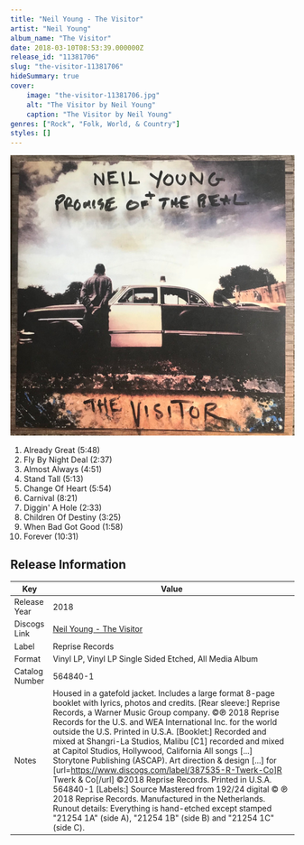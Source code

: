```yaml
---
title: "Neil Young - The Visitor"
artist: "Neil Young"
album_name: "The Visitor"
date: 2018-03-10T08:53:39.000000Z
release_id: "11381706"
slug: "the-visitor-11381706"
hideSummary: true
cover:
    image: "the-visitor-11381706.jpg"
    alt: "The Visitor by Neil Young"
    caption: "The Visitor by Neil Young"
genres: ["Rock", "Folk, World, & Country"]
styles: []
---
```


![The Visitor by Neil Young](the-visitor-11381706.jpg)

<!-- section break -->

1. Already Great (5:48)
2. Fly By Night Deal (2:37)
3. Almost Always (4:51)
4. Stand Tall (5:13)
5. Change Of Heart (5:54)
6. Carnival (8:21)
7. Diggin' A Hole (2:33)
8. Children Of Destiny (3:25)
9. When Bad Got Good (1:58)
10. Forever (10:31)

<!-- section break -->





## Release Information
|  Key           | Value                                                |
| ---------------| ---------------------------------------------------- |
| Release Year   | 2018                                   |
| Discogs Link   | [Neil Young - The Visitor](https://www.discogs.com/release/11381706-Neil-Young-Promise-Of-The-Real-The-Visitor) |
| Label          | Reprise Records |
| Format         | Vinyl LP, Vinyl LP Single Sided Etched, All Media Album |
| Catalog Number | 564840-1 |
| Notes | Housed in a gatefold jacket. Includes a large format 8-page booklet with lyrics, photos and credits.  [Rear sleeve:] Reprise Records, a Warner Music Group company. ©℗ 2018 Reprise Records for the U.S. and WEA International Inc. for the world outside the U.S. Printed in U.S.A.  [Booklet:] Recorded and mixed at Shangri-La Studios, Malibu [C1] recorded and mixed at Capitol Studios, Hollywood, California All songs [...] Storytone Publishing (ASCAP). Art direction & design [...] for [url=https://www.discogs.com/label/387535-R-Twerk-Co]R Twerk & Co[/url] ©2018 Reprise Records. Printed in U.S.A. 564840-1  [Labels:] Source Mastered from 192/24 digital © ℗ 2018 Reprise Records. Manufactured in the Netherlands.  Runout details: Everything is hand-etched except stamped "21254 1A" (side A), "21254 1B" (side B) and "21254 1C" (side C). |